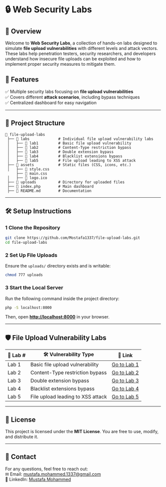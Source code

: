 # 🔒 Web Security Labs

## 📌 Overview  
Welcome to **Web Security Labs**, a collection of hands-on labs designed to simulate **file upload vulnerabilities** with different levels and attack vectors. These labs help penetration testers, security researchers, and developers understand how insecure file uploads can be exploited and how to implement proper security measures to mitigate them.

## 🚀 Features  
✅ Multiple security labs focusing on **file upload vulnerabilities**  
✅ Covers different **attack scenarios**, including bypass techniques  
✅ Centralized dashboard for easy navigation  

---

## 💂️ Project Structure  

```
💂️ file-upload-labs
 ├── 📂 labs             # Individual file upload vulnerability labs
 │   ├── 📂 lab1         # Basic file upload vulnerability
 │   ├── 📂 lab2         # Content-Type restriction bypass
 │   ├── 📂 lab3         # Double extension bypass
 │   ├── 📂 lab4         # Blacklist extensions bypass
 │   ├── 📂 lab5         # File upload leading to XSS attack
 ├── 📂 assets           # Static files (CSS, icons, etc.)
 │   ├── 📄 style.css
     ├── 📄 main.css
 │   ├── 📄 logo.ico
 ├── 📂 uploads          # Directory for uploaded files
 ├── 📄 index.php        # Main dashboard
 ├── 📄 README.md        # Documentation
```

---

## 🛠️ Setup Instructions  

### 1 Clone the Repository  
```sh
git clone https://github.com/Mostafa1337/file-upload-labs.git
cd file-upload-labs
```

### 2 Set Up File Uploads  
Ensure the `uploads/` directory exists and is writable:  
```sh
chmod 777 uploads
```

### 3 Start the Local Server  
Run the following command inside the project directory:  
```sh
php -S localhost:8000
```
Then, open **[http://localhost:8000](http://localhost:8000)** in your browser.

---

## 🛡️ File Upload Vulnerability Labs  

| 📏 Lab # | 🛠️ Vulnerability Type               | 🔗 Link |
|----------|-----------------------------------|--------|
| Lab 1    | Basic file upload vulnerability  | [Go to Lab 1](labs/lab1/index.php) |
| Lab 2    | Content-Type restriction bypass  | [Go to Lab 2](labs/lab2/index.php) |
| Lab 3    | Double extension bypass          | [Go to Lab 3](labs/lab3/index.php) |
| Lab 4    | Blacklist extensions bypass      | [Go to Lab 4](labs/lab4/index.php) |
| Lab 5    | File upload leading to XSS attack | [Go to Lab 5](labs/lab5/index.php) |

---

## 📝 License  
This project is licensed under the **MIT License**. You are free to use, modify, and distribute it.  

---

## 💌 Contact  
For any questions, feel free to reach out:  
✉ Email: [mustafa.mohammed.1337@gmail.com](mailto:mustafa.mohammed.1337@gmail.com)  
👤 LinkedIn: [Mustafa Mohammed](https://www.linkedin.com/in/mustafa-mohamed-0126a924a/)  

